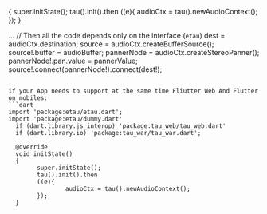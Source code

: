   {
        super.initState();
        tau().init().then 
        ((e){
                audioCtx = tau().newAudioContext();
        });
  }

  ...
        // Then all the code depends only on the interface (`etau`)
        dest = audioCtx.destination;
        source = audioCtx.createBufferSource();
        source!.buffer = audioBuffer;
        pannerNode = audioCtx.createStereoPanner();
        pannerNode!.pan.value = pannerValue;
        source!.connect(pannerNode!).connect(dest!);

```

if your App needs to support at the same time Fliutter Web And Flutter on mobiles:
```dart
import 'package:etau/etau.dart';
import 'package:etau/dummy.dart'
  if (dart.library.js_interop) 'package:tau_web/tau_web.dart'
  if (dart.library.io) 'package:tau_war/tau_war.dart';

  @override
  void initState() 
  {
        super.initState();
        tau().init().then 
        ((e){
                audioCtx = tau().newAudioContext();
        });
  }
```
